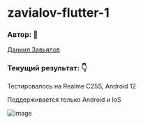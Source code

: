 # zavialov-flutter-1

### Автор: :monocle_face:
[Даниил Завьялов](https://github.com/zavyalov-daniil)

### Текущий результат: :point_down:

Тестировалось на Realme C25S, Android 12

Поддерживается только Android и IoS

![image](https://github.com/zavyalov-daniil/zavialov-flutter-1/assets/113830014/f81e1e15-e425-4146-82c1-b77079a5674d)

